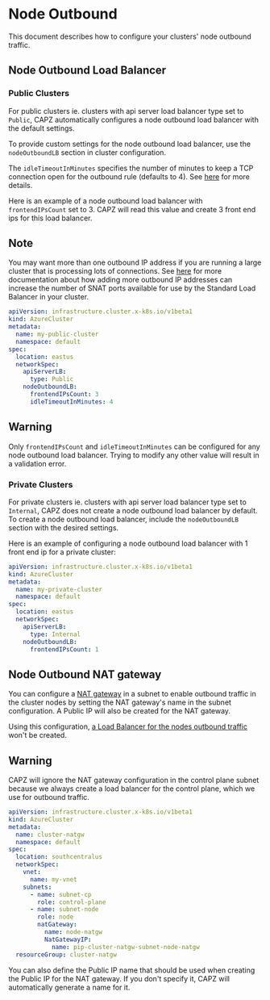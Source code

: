 # Node Outbound

This document describes how to configure your clusters' node outbound traffic.

## Node Outbound Load Balancer

### Public Clusters

For public clusters ie. clusters with api server load balancer type set to `Public`, CAPZ automatically configures a node outbound load balancer with the default settings.

To provide custom settings for the node outbound load balancer, use the `nodeOutboundLB` section in cluster configuration.

The `idleTimeoutInMinutes` specifies the number of minutes to keep a TCP connection open for the outbound rule (defaults to 4). See [here](https://docs.microsoft.com/en-us/azure/load-balancer/load-balancer-tcp-reset#configurable-tcp-idle-timeout) for more details.

Here is an example of a node outbound load balancer with `frontendIPsCount` set to 3. CAPZ will read this value and create 3 front end ips for this load balancer.

<aside class="note">

<h1>Note</h1>

You may want more than one outbound IP address if you are running a large cluster that is processing lots of connections.
See [here](https://docs.microsoft.com/en-us/azure/load-balancer/load-balancer-outbound-connections#multifesnat) for more documentation about how adding more outbound IP addresses can increase the number of SNAT ports available for use by the Standard Load Balancer in your cluster.

</aside>

```yaml
apiVersion: infrastructure.cluster.x-k8s.io/v1beta1
kind: AzureCluster
metadata:
  name: my-public-cluster
  namespace: default
spec:
  location: eastus
  networkSpec:
    apiServerLB:
      type: Public
    nodeOutboundLB:
      frontendIPsCount: 3
      idleTimeoutInMinutes: 4
```

<aside class="note warning">

<h1> Warning </h1>

Only `frontendIPsCount` and `idleTimeoutInMinutes` can be configured for any node outbound load balancer. Trying to modify any other value will result in a validation error.

</aside>

### Private Clusters

For private clusters ie. clusters with api server load balancer type set to `Internal`, CAPZ does not create a node outbound load balancer by default. 
To create a node outbound load balancer, include the `nodeOutboundLB` section with the desired settings. 

Here is an example of configuring a node outbound load balancer with 1 front end ip for a private cluster:

```yaml
apiVersion: infrastructure.cluster.x-k8s.io/v1beta1
kind: AzureCluster
metadata:
  name: my-private-cluster
  namespace: default
spec:
  location: eastus
  networkSpec:
    apiServerLB:
      type: Internal
    nodeOutboundLB:
      frontendIPsCount: 1
```

## Node Outbound NAT gateway

You can configure a [NAT gateway](https://docs.microsoft.com/en-us/azure/virtual-network/nat-gateway-resource) in a subnet to enable outbound traffic in the cluster nodes by setting the NAT gateway's name in the subnet configuration.
A Public IP will also be created for the NAT gateway.

Using this configuration, [a Load Balancer for the nodes outbound traffic](./node-outbound-lb.md) won't be created.

<aside class="note warning">

<h1> Warning </h1>

CAPZ will ignore the NAT gateway configuration in the control plane subnet because we always create a load balancer for the control plane, which we use for outbound traffic.

</aside>

```yaml
apiVersion: infrastructure.cluster.x-k8s.io/v1beta1
kind: AzureCluster
metadata:
  name: cluster-natgw
  namespace: default
spec:
  location: southcentralus
  networkSpec:
    vnet:
      name: my-vnet
    subnets:
      - name: subnet-cp
        role: control-plane
      - name: subnet-node
        role: node
        natGateway:
          name: node-natgw
          NatGatewayIP:
            name: pip-cluster-natgw-subnet-node-natgw
  resourceGroup: cluster-natgw
  ```

You can also define the Public IP name that should be used when creating the Public IP for the NAT gateway.
If you don't specify it, CAPZ will automatically generate a name for it.
